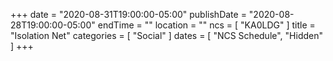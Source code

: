 +++
date = "2020-08-31T19:00:00-05:00"
publishDate = "2020-08-28T19:00:00-05:00"
endTime = ""
location = ""
ncs = [ "KA0LDG" ]
title = "Isolation Net"
categories = [ "Social" ]
dates = [ "NCS Schedule", "Hidden" ]
+++
